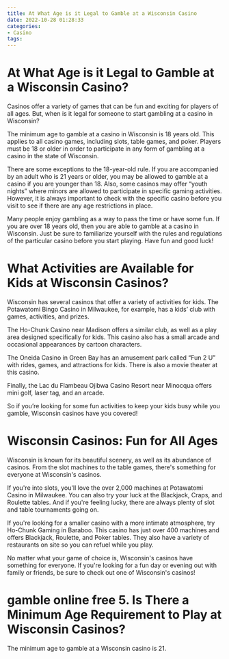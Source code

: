 ```yaml
---
title: At What Age is it Legal to Gamble at a Wisconsin Casino
date: 2022-10-28 01:28:33
categories:
- Casino
tags:
---
```



#  At What Age is it Legal to Gamble at a Wisconsin Casino?

Casinos offer a variety of games that can be fun and exciting for players of all ages. But, when is it legal for someone to start gambling at a casino in Wisconsin?

The minimum age to gamble at a casino in Wisconsin is 18 years old. This applies to all casino games, including slots, table games, and poker. Players must be 18 or older in order to participate in any form of gambling at a casino in the state of Wisconsin.

There are some exceptions to the 18-year-old rule. If you are accompanied by an adult who is 21 years or older, you may be allowed to gamble at a casino if you are younger than 18. Also, some casinos may offer “youth nights” where minors are allowed to participate in specific gaming activities. However, it is always important to check with the specific casino before you visit to see if there are any age restrictions in place.

Many people enjoy gambling as a way to pass the time or have some fun. If you are over 18 years old, then you are able to gamble at a casino in Wisconsin. Just be sure to familiarize yourself with the rules and regulations of the particular casino before you start playing. Have fun and good luck!

#  What Activities are Available for Kids at Wisconsin Casinos?

Wisconsin has several casinos that offer a variety of activities for kids. The Potawatomi Bingo Casino in Milwaukee, for example, has a kids’ club with games, activities, and prizes.

The Ho-Chunk Casino near Madison offers a similar club, as well as a play area designed specifically for kids. This casino also has a small arcade and occasional appearances by cartoon characters.

The Oneida Casino in Green Bay has an amusement park called “Fun 2 U” with rides, games, and attractions for kids. There is also a movie theater at this casino.

Finally, the Lac du Flambeau Ojibwa Casino Resort near Minocqua offers mini golf, laser tag, and an arcade.

So if you’re looking for some fun activities to keep your kids busy while you gamble, Wisconsin casinos have you covered!

#  Wisconsin Casinos: Fun for All Ages

Wisconsin is known for its beautiful scenery, as well as its abundance of casinos. From the slot machines to the table games, there's something for everyone at Wisconsin's casinos.

If you're into slots, you'll love the over 2,000 machines at Potawatomi Casino in Milwaukee. You can also try your luck at the Blackjack, Craps, and Roulette tables. And if you're feeling lucky, there are always plenty of slot and table tournaments going on.

If you're looking for a smaller casino with a more intimate atmosphere, try Ho-Chunk Gaming in Baraboo. This casino has just over 400 machines and offers Blackjack, Roulette, and Poker tables. They also have a variety of restaurants on site so you can refuel while you play.

No matter what your game of choice is, Wisconsin's casinos have something for everyone. If you're looking for a fun day or evening out with family or friends, be sure to check out one of Wisconsin's casinos!

#   gamble online free 5. Is There a Minimum Age Requirement to Play at Wisconsin Casinos?

The minimum age to gamble at a Wisconsin casino is 21.